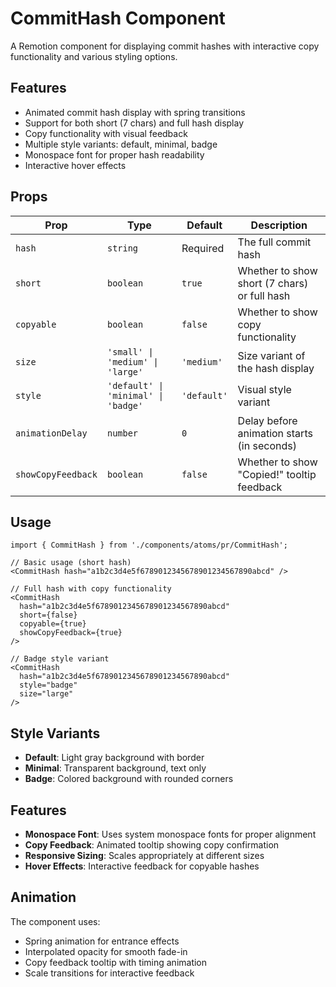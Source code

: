 # CommitHash Component

A Remotion component for displaying commit hashes with interactive copy functionality and various styling options.

## Features

- Animated commit hash display with spring transitions
- Support for both short (7 chars) and full hash display
- Copy functionality with visual feedback
- Multiple style variants: default, minimal, badge
- Monospace font for proper hash readability
- Interactive hover effects

## Props

| Prop | Type | Default | Description |
|------|------|---------|-------------|
| `hash` | `string` | Required | The full commit hash |
| `short` | `boolean` | `true` | Whether to show short (7 chars) or full hash |
| `copyable` | `boolean` | `false` | Whether to show copy functionality |
| `size` | `'small' \| 'medium' \| 'large'` | `'medium'` | Size variant of the hash display |
| `style` | `'default' \| 'minimal' \| 'badge'` | `'default'` | Visual style variant |
| `animationDelay` | `number` | `0` | Delay before animation starts (in seconds) |
| `showCopyFeedback` | `boolean` | `false` | Whether to show "Copied!" tooltip feedback |

## Usage

```tsx
import { CommitHash } from './components/atoms/pr/CommitHash';

// Basic usage (short hash)
<CommitHash hash="a1b2c3d4e5f6789012345678901234567890abcd" />

// Full hash with copy functionality
<CommitHash 
  hash="a1b2c3d4e5f6789012345678901234567890abcd"
  short={false}
  copyable={true}
  showCopyFeedback={true}
/>

// Badge style variant
<CommitHash 
  hash="a1b2c3d4e5f6789012345678901234567890abcd"
  style="badge"
  size="large"
/>
```

## Style Variants

- **Default**: Light gray background with border
- **Minimal**: Transparent background, text only
- **Badge**: Colored background with rounded corners

## Features

- **Monospace Font**: Uses system monospace fonts for proper alignment
- **Copy Feedback**: Animated tooltip showing copy confirmation
- **Responsive Sizing**: Scales appropriately at different sizes
- **Hover Effects**: Interactive feedback for copyable hashes

## Animation

The component uses:
- Spring animation for entrance effects
- Interpolated opacity for smooth fade-in
- Copy feedback tooltip with timing animation
- Scale transitions for interactive feedback